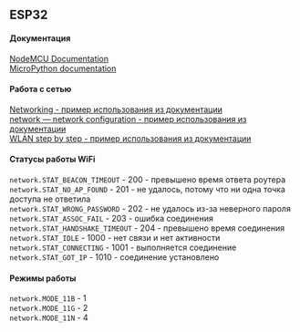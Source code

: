 ## ESP32

#### Документация  
[NodeMCU Documentation](https://nodemcu.readthedocs.io/en/dev-esp32/)  
[MicroPython documentation](https://docs.micropython.org/en/latest/index.html)  

#### Работа с сетью  
[Networking - пример использования из документации](https://docs.micropython.org/en/latest/esp32/quickref.html?highlight=net%20scan#networking)   
[network — network configuration - пример использования из документации](https://docs.micropython.org/en/latest/library/network.html?highlight=net%20scan#module-network)   
[WLAN step by step - пример использования из документации](https://docs.micropython.org/en/latest/wipy/tutorial/wlan.html?highlight=net%20scan#wlan-step-by-step)   

#### Статусы работы WiFi   
```network.STAT_BEACON_TIMEOUT```       - 200   - превышено время ответа роутера  
```network.STAT_NO_AP_FOUND```          - 201   - не удалось, потому что ни одна точка доступа не ответила  
```network.STAT_WRONG_PASSWORD```       - 202   - не удалось из-за неверного пароля  
```network.STAT_ASSOC_FAIL```           - 203   - ошибка соединения  
```network.STAT_HANDSHAKE_TIMEOUT```    - 204   - превышено время соединения  
```network.STAT_IDLE```                 - 1000  - нет связи и нет активности   
```network.STAT_CONNECTING```           - 1001  - выполняется соединение  
```network.STAT_GOT_IP```               - 1010  - соединение установлено  

#### Режимы работы   
```network.MODE_11B```                  - 1  
```network.MODE_11G```                  - 2  
```network.MODE_11N```                  - 4  